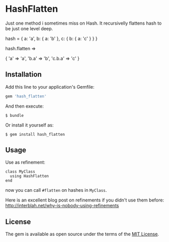 # HashFlatten

Just one method i sometimes miss on Hash. It recursivelly flattens hash to be just one level deep.

hash = { a: 'a',
         b: { a: 'b' },
         c: { b: { a: 'c' } } }

hash.flatten =>

  { 'a' => 'a',
    'b.a' => 'b',
    'c.b.a' => 'c' }

## Installation

Add this line to your application's Gemfile:

```ruby
gem 'hash_flatten'
```

And then execute:

    $ bundle

Or install it yourself as:

    $ gem install hash_flatten

## Usage

Use as refinement:
```
class MyClass
  using HashFlatten
end
```
now you can call `#flatten` on hashes in `MyClass`.

Here is an excellent blog post on refinements if you didn't use them before: http://interblah.net/why-is-nobody-using-refinements

## License

The gem is available as open source under the terms of the [MIT License](http://opensource.org/licenses/MIT).
